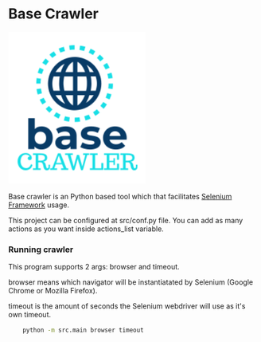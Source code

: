 # Base Crawler
![Base Crawler](/res/assets/logo.png "Base Crawler is your anytime crawler buddy.")

Base crawler is an Python based tool which that facilitates [Selenium Framework](https://github.com/SeleniumHQ/selenium "Selenium HQ Github project.") usage.

This project can be configured at src/conf.py file. You can add as many actions as you want inside actions_list variable.

### Running crawler
This program supports 2 args: browser and timeout.

browser means which navigator will be instantiatated by Selenium (Google Chrome or Mozilla Firefox).

timeout is the amount of seconds the Selenium webdriver will use as it's own timeout.

```bash
    python -m src.main browser timeout
```
